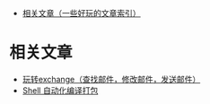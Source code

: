 - [相关文章（一些好玩的文章索引）](#相关文章：)
# 相关文章
- [玩转exchange（查找邮件，修改邮件，发送邮件）](https://blog.csdn.net/liuyuqin1991/article/details/86583927)
- [Shell 自动化编译打包](https://blog.csdn.net/liuyuqin1991/article/details/78855230)